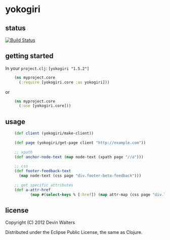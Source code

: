 # yokogiri

## status

[![Build Status](https://travis-ci.org/devn/yokogiri.png)](https://travis-ci.org/devn/yokogiri)

## getting started

In your `project.clj`: `[yokogiri "1.5.2"]`
```clojure
    (ns myproject.core
	  (:require [yokogiri.core :as yokogiri]))
```
or
```clojure
	(ns myproject.core
	  (:use [yokogiri.core]))
```

## usage
```clojure
    (def client (yokogiri/make-client))
	
	(def page (yokogiri/get-page client "http://example.com"))
	
	;; xpath
	(def anchor-node-text (map node-text (xpath page "//a")))
	
	;; css
	(def footer-feedback-text
	  (map node-text (css page "div.footer-beta-feedback")))
	  
	;; get specific attributes
	(def a-attr-href
           (map #(select-keys % [:href]) (map attr-map (css page "div.link a"))))  
```
## license

Copyright (C) 2012 Devin Walters

Distributed under the Eclipse Public License, the same as Clojure.
